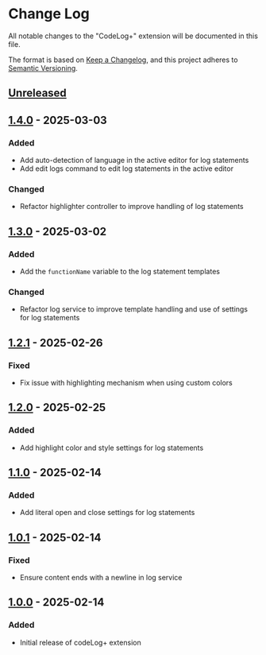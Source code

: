 # Change Log

All notable changes to the "CodeLog+" extension will be documented in this file.

The format is based on [Keep a Changelog](https://keepachangelog.com/en/1.0.0/),
and this project adheres to [Semantic Versioning](https://semver.org/spec/v2.0.0.html).

## [Unreleased]

## [1.4.0] - 2025-03-03

### Added

- Add auto-detection of language in the active editor for log statements
- Add edit logs command to edit log statements in the active editor

### Changed

- Refactor highlighter controller to improve handling of log statements

## [1.3.0] - 2025-03-02

### Added

- Add the `functionName` variable to the log statement templates

### Changed

- Refactor log service to improve template handling and use of settings for log statements

## [1.2.1] - 2025-02-26

### Fixed

- Fix issue with highlighting mechanism when using custom colors

## [1.2.0] - 2025-02-25

### Added

- Add highlight color and style settings for log statements

## [1.1.0] - 2025-02-14

### Added

- Add literal open and close settings for log statements

## [1.0.1] - 2025-02-14

### Fixed

- Ensure content ends with a newline in log service

## [1.0.0] - 2025-02-14

### Added

- Initial release of codeLog+ extension

[Unreleased]: https://github.com/ManuelGil/vscode-code-log-plus/compare/v1.4.0...HEAD
[1.4.0]: https://github.com/ManuelGil/vscode-code-log-plus/compare/v1.3.0...v1.4.0
[1.3.0]: https://github.com/ManuelGil/vscode-code-log-plus/compare/v1.2.1...v1.3.0
[1.2.1]: https://github.com/ManuelGil/vscode-code-log-plus/compare/v1.2.0...v1.2.1
[1.2.0]: https://github.com/ManuelGil/vscode-code-log-plus/compare/v1.1.0...v1.2.0
[1.1.0]: https.//github.com/ManuelGil/vscode-code-log-plus/compare/v1.0.1...v1.1.0
[1.0.1]: https://github.com/ManuelGil/vscode-code-log-plus/compare/v1.0.0...v1.0.1
[1.0.0]: https://github.com/ManuelGil/vscode-code-log-plus/releases/tag/v1.0.0
